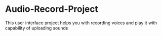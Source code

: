 # Audio-Record-Project
This user interface project helps you with recording voices and play it with capability of uploading sounds
